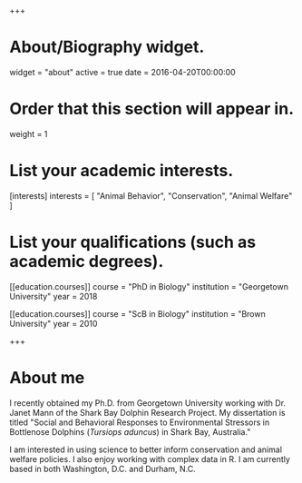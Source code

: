 +++
# About/Biography widget.
widget = "about"
active = true
date = 2016-04-20T00:00:00

# Order that this section will appear in.
weight = 1

# List your academic interests.
[interests]
  interests = [
    "Animal Behavior",
    "Conservation",
    "Animal Welfare"
  ]

# List your qualifications (such as academic degrees).
[[education.courses]]
  course = "PhD in Biology"
  institution = "Georgetown University"
  year = 2018

[[education.courses]]
  course = "ScB in Biology"
  institution = "Brown University"
  year = 2010

 
+++

# About me

I recently obtained my Ph.D. from Georgetown University working with Dr. Janet Mann of the Shark Bay Dolphin Research Project. My dissertation is titled "Social and Behavioral Responses to Environmental Stressors in Bottlenose Dolphins (*Tursiops aduncus*) in Shark Bay, Australia."

I am interested in using science to better inform conservation and animal welfare policies. I also enjoy working with complex data in R.  I am currently based in both Washington, D.C. and Durham, N.C.
